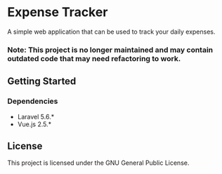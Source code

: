 # Expense Tracker

A simple web application that can be used to track your daily expenses.

### Note: This project is no longer maintained and may contain outdated code that may need refactoring to work.

## Getting Started

### Dependencies

* Laravel 5.6.*
* Vue.js 2.5.*

## License

This project is licensed under the GNU General Public License.
